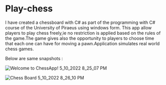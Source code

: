# Play-chess

I have created a chessboard with C# as part of the programming with C# course of the University of Piraeus using windows form. This app allow players to play chess freely,ie no restriction is applied based on the rules of the game.The game gives also the opportunity to players to choose time that each one can have for moving a pawn.Application simulates real world chess games.

Below are same snapshots  :


![Welcome to ChessApp! 5_10_2022 8_25_07 PM](https://user-images.githubusercontent.com/47723760/167687332-3d8478ed-be20-4e32-9f75-267c8bee62bc.png)



![Chess Board 5_10_2022 8_26_10 PM](https://user-images.githubusercontent.com/47723760/167687362-92ada519-6933-48a6-afce-facfff0d2329.png)
